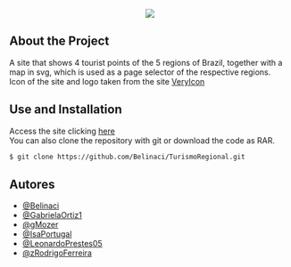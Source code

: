 <p align = "center">
   <img src="https://i.imgur.com/2zsZF59.png">
<p>

## About the Project
A site that shows 4 tourist points of the 5 regions of Brazil, together with a map in svg, which is used as a page selector of the respective regions. <br> Icon of the site and logo taken from the site [VeryIcon](https://www.veryicon.com)

## Use and Installation
Access the site clicking [here](https://Belinaci.github.io/Turismo_Regional/)<br>You can also clone the repository with git or download the code as RAR.

```bash
$ git clone https://github.com/Belinaci/TurismoRegional.git
```
    
## Autores

- [@Belinaci](https://github.com/Belinaci)
- [@GabrielaOrtiz1](https://github.com/GabrielaOrtiz1)
- [@gMozer](https://www.github.com/gMozer)
- [@IsaPortugal](https://github.com/IsaPortugal)
- [@LeonardoPrestes05](https://github.com/LeonardoPrestes05)
- [@zRodrigoFerreira](https://github.com/zRodrigoFerreira)
